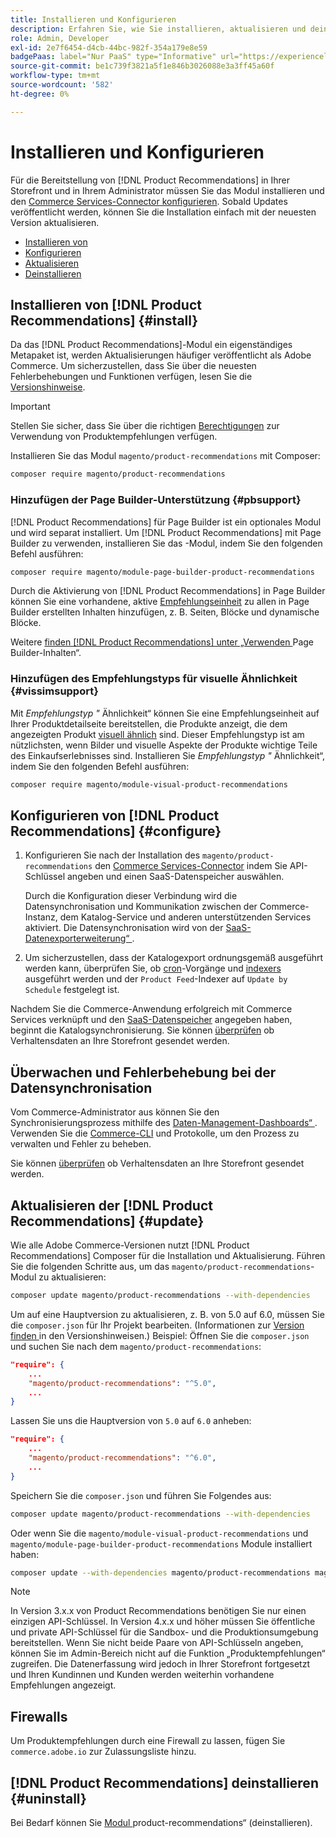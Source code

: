 ```yaml
---
title: Installieren und Konfigurieren
description: Erfahren Sie, wie Sie installieren, aktualisieren und deinstallieren [!DNL Product Recommendations].
role: Admin, Developer
exl-id: 2e7f6454-d4cb-44bc-982f-354a179e8e59
badgePaas: label="Nur PaaS" type="Informative" url="https://experienceleague.adobe.com/en/docs/commerce/user-guides/product-solutions" tooltip="Gilt nur für Adobe Commerce in Cloud-Projekten (von Adobe verwaltete PaaS-Infrastruktur) und lokale Projekte."
source-git-commit: be1c739f3821a5f1e846b3026088e3a3ff45a60f
workflow-type: tm+mt
source-wordcount: '582'
ht-degree: 0%

---
```


# Installieren und Konfigurieren

Für die Bereitstellung von [!DNL Product Recommendations] in Ihrer Storefront und in Ihrem Administrator müssen Sie das Modul installieren und den [Commerce Services-Connector konfigurieren](../landing/saas.md). Sobald Updates veröffentlicht werden, können Sie die Installation einfach mit der neuesten Version aktualisieren.

- [Installieren von](#install)
- [Konfigurieren](#configure)
- [Aktualisieren](#update)
- [Deinstallieren](#uninstall)

## Installieren von [!DNL Product Recommendations] {#install}

Da das [!DNL Product Recommendations]-Modul ein eigenständiges Metapaket ist, werden Aktualisierungen häufiger veröffentlicht als Adobe Commerce. Um sicherzustellen, dass Sie über die neuesten Fehlerbehebungen und Funktionen verfügen, lesen Sie die [Versionshinweise](release-notes.md).

>[!IMPORTANT]
>
>Stellen Sie sicher, dass Sie über die richtigen [Berechtigungen](../landing/saas.md#credentials) zur Verwendung von Produktempfehlungen verfügen.

Installieren Sie das Modul `magento/product-recommendations` mit Composer:

```bash
composer require magento/product-recommendations
```

### Hinzufügen der Page Builder-Unterstützung {#pbsupport}

[!DNL Product Recommendations] für Page Builder ist ein optionales Modul und wird separat installiert. Um [!DNL Product Recommendations] mit Page Builder zu verwenden, installieren Sie das -Modul, indem Sie den folgenden Befehl ausführen:

```bash
composer require magento/module-page-builder-product-recommendations
```

Durch die Aktivierung von [!DNL Product Recommendations] in Page Builder können Sie eine vorhandene, aktive [Empfehlungseinheit](https://experienceleague.adobe.com/en/docs/commerce-admin/page-builder/add-content/recommendations) zu allen in Page Builder erstellten Inhalten hinzufügen, z. B. Seiten, Blöcke und dynamische Blöcke.

Weitere [ finden  [!DNL Product Recommendations]  unter „Verwenden ](page-builder.md) Page Builder-Inhalten“.

### Hinzufügen des Empfehlungstyps für visuelle Ähnlichkeit {#vissimsupport}

Mit _Empfehlungstyp &quot;_ Ähnlichkeit“ können Sie eine Empfehlungseinheit auf Ihrer Produktdetailseite bereitstellen, die Produkte anzeigt, die dem angezeigten Produkt [visuell ähnlich](type.md#visualsim) sind. Dieser Empfehlungstyp ist am nützlichsten, wenn Bilder und visuelle Aspekte der Produkte wichtige Teile des Einkaufserlebnisses sind. Installieren Sie _Empfehlungstyp &quot;_ Ähnlichkeit“, indem Sie den folgenden Befehl ausführen:

```bash
composer require magento/module-visual-product-recommendations
```

## Konfigurieren von [!DNL Product Recommendations] {#configure}

1. Konfigurieren Sie nach der Installation des `magento/product-recommendations` den [Commerce Services-Connector](../landing/saas.md) indem Sie API-Schlüssel angeben und einen SaaS-Datenspeicher auswählen.

   Durch die Konfiguration dieser Verbindung wird die Datensynchronisation und Kommunikation zwischen der Commerce-Instanz, dem Katalog-Service und anderen unterstützenden Services aktiviert. Die Datensynchronisation wird von der [SaaS-Datenexporterweiterung“ ](../data-export/overview.md).

1. Um sicherzustellen, dass der Katalogexport ordnungsgemäß ausgeführt werden kann, überprüfen Sie, ob [cron](https://experienceleague.adobe.com/en/docs/commerce-operations/configuration-guide/cli/configure-cron-jobs)-Vorgänge und [indexers](https://experienceleague.adobe.com/en/docs/commerce-operations/configuration-guide/cli/manage-indexers) ausgeführt werden und der `Product Feed`-Indexer auf `Update by Schedule` festgelegt ist.

Nachdem Sie die Commerce-Anwendung erfolgreich mit Commerce Services verknüpft und den [SaaS-Datenspeicher](../landing/saas.md#saas-configuration) angegeben haben, beginnt die Katalogsynchronisierung. Sie können [ überprüfen](verify.md) ob Verhaltensdaten an Ihre Storefront gesendet werden.

## Überwachen und Fehlerbehebung bei der Datensynchronisation

Vom Commerce-Administrator aus können Sie den Synchronisierungsprozess mithilfe des [Daten-Management-Dashboards“ ](https://experienceleague.adobe.com/en/docs/commerce-admin/systems/data-transfer/data-dashboard). Verwenden Sie die [Commerce-CLI](../data-export/data-export-cli-commands.md#troubleshooting) und Protokolle, um den Prozess zu verwalten und Fehler zu beheben.

Sie können [ überprüfen](verify.md) ob Verhaltensdaten an Ihre Storefront gesendet werden.

## Aktualisieren der [!DNL Product Recommendations] {#update}

Wie alle Adobe Commerce-Versionen nutzt [!DNL Product Recommendations] Composer für die Installation und Aktualisierung. Führen Sie die folgenden Schritte aus, um das `magento/product-recommendations`-Modul zu aktualisieren:

```bash
composer update magento/product-recommendations --with-dependencies
```

Um auf eine Hauptversion zu aktualisieren, z. B. von 5.0 auf 6.0, müssen Sie die `composer.json` für Ihr Projekt bearbeiten. (Informationen zur [ Version finden ](release-notes.md) in den Versionshinweisen.) Beispiel: Öffnen Sie die `composer.json` und suchen Sie nach dem `magento/product-recommendations`:

```json
"require": {
    ...
    "magento/product-recommendations": "^5.0",
    ...
}
```

Lassen Sie uns die Hauptversion von `5.0` auf `6.0` anheben:

```json
"require": {
    ...
    "magento/product-recommendations": "^6.0",
    ...
}
```

Speichern Sie die `composer.json` und führen Sie Folgendes aus:

```bash
composer update magento/product-recommendations --with-dependencies
```

Oder wenn Sie die `magento/module-visual-product-recommendations` und `magento/module-page-builder-product-recommendations` Module installiert haben:

```bash
composer update --with-dependencies magento/product-recommendations magento/module-visual-product-recommendations magento/module-page-builder-product-recommendations
```

>[!NOTE]
>
> In Version 3.x.x von Product Recommendations benötigen Sie nur einen einzigen API-Schlüssel. In Version 4.x.x und höher müssen Sie öffentliche und private API-Schlüssel für die Sandbox- und die Produktionsumgebung bereitstellen. Wenn Sie nicht beide Paare von API-Schlüsseln angeben, können Sie im Admin-Bereich nicht auf die Funktion „Produktempfehlungen“ zugreifen. Die Datenerfassung wird jedoch in Ihrer Storefront fortgesetzt und Ihren Kundinnen und Kunden werden weiterhin vorhandene Empfehlungen angezeigt.

## Firewalls

Um Produktempfehlungen durch eine Firewall zu lassen, fügen Sie `commerce.adobe.io` zur Zulassungsliste hinzu.

## [!DNL Product Recommendations] deinstallieren {#uninstall}

Bei Bedarf können Sie [ Modul ](https://experienceleague.adobe.com/en/docs/commerce-operations/installation-guide/tutorials/uninstall-modules)product-recommendations“ (deinstallieren).
